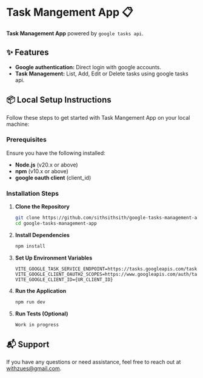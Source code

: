 # Task Mangement App 📋

**Task Management App** powered by `google tasks api`.

## ✨ Features

- **Google authentication:** Direct login with google accounts.
- **Task Management:** List, Add, Edit or Delete tasks using google tasks api.

## 📦 Local Setup Instructions

Follow these steps to get started with Task Mangement App on your local machine:

### Prerequisites

Ensure you have the following installed:

- **Node.js** (v20.x or above)
- **npm** (v10.x or above)
- **google oauth client** (client_id)

### Installation Steps

1. **Clone the Repository**
   ```bash
   git clone https://github.com/sithsithsith/google-tasks-management-app.git
   cd google-tasks-management-app
   ```
2. **Install Dependencies**

   ```bash
   npm install
   ```

3. **Set Up Environment Variables**

   ```env
   VITE_GOOGLE_TASK_SERVICE_ENDPOINT=https://tasks.googleapis.com/tasks/v1
   VITE_GOOGLE_CLIENT_OAUTH2_SCOPES=https://www.googleapis.com/auth/tasks
   VITE_GOOGLE_CLIENT_ID={UR_CLIENT_ID}
   ```

4. **Run the Application**

   ```bash
   npm run dev
   ```

5. **Run Tests (Optional)**

   ```bash
   Work in progress
   ```

## 📬 Support

If you have any questions or need assistance, feel free to reach out at withzues@gmail.com.
